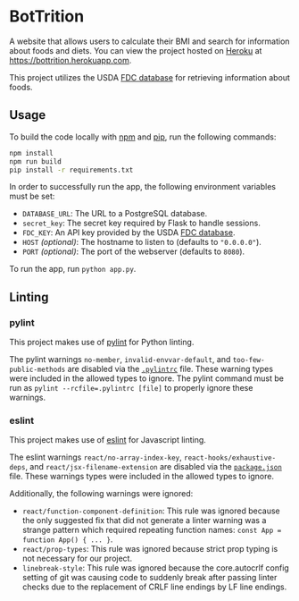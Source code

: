 # BotTrition

A website that allows users to calculate their BMI and search for
information about foods and diets. You can view the project hosted on
[Heroku](https://heroku.com/) at https://bottrition.herokuapp.com.

This project utilizes the
USDA [FDC database](https://fdc.nal.usda.gov/api-key-signup.html)
for retrieving information about foods.

## Usage

To build the code locally with [npm](https://www.npmjs.com/)
and [pip](https://pypi.org/project/pip/), run the following commands:

```bash
npm install
npm run build
pip install -r requirements.txt
```

In order to successfully run the app, the following environment variables
must be set:

- `DATABASE_URL`: The URL to a PostgreSQL database.
- `secret_key`: The secret key required by Flask to handle sessions.
- `FDC_KEY`: An API key provided by the USDA
[FDC database](https://fdc.nal.usda.gov/api-key-signup.html).
- `HOST` *(optional)*: The hostname to listen to (defaults to `"0.0.0.0"`).
- `PORT` *(optional)*: The port of the webserver (defaults to `8080`).

To run the app, run `python app.py`.

## Linting

### pylint

This project makes use of [pylint](https://pylint.org/) for Python linting.

The pylint warnings `no-member`, `invalid-envvar-default`,
and `too-few-public-methods` are disabled via the
[`.pylintrc`](./.pylintrc) file. These warning types were included
in the allowed types to ignore. The pylint command must be run as
`pylint --rcfile=.pylintrc [file]` to properly ignore these warnings.

### eslint

This project makes use of [eslint](https://eslint.org/) for Javascript linting.

The eslint warnings `react/no-array-index-key`,
`react-hooks/exhaustive-deps`, and `react/jsx-filename-extension` are disabled
via the [`package.json`](./package.json) file. These warnings types were
included in the allowed types to ignore.

Additionally, the following warnings were ignored:

- `react/function-component-definition`: This rule was ignored because the only
suggested fix that did not generate a linter warning was a strange pattern
which required repeating function names: `const App = function App() { ... }`.
- `react/prop-types`: This rule was ignored because strict prop typing is not
necessary for our project.
- `linebreak-style`: This rule was ignored because the core.autocrlf config
setting of git was causing code to suddenly break after passing linter checks due to
the replacement of CRLF line endings by LF line endings.
